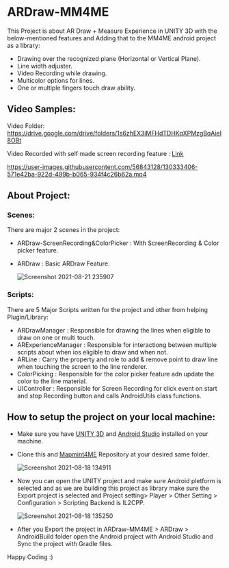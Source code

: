 # ARDraw-MM4ME
This Project is about AR Draw + Measure Experience in UNITY 3D with the below-mentioned features and Adding that to the MM4ME android project as a library:

* Drawing over the recognized plane (Horizontal or Vertical Plane).
* Line width adjuster.
* Video Recording while drawing.
* Multicolor options for lines.
* One or multiple fingers touch draw ability.

## Video Samples:
Video Folder: https://drive.google.com/drive/folders/1s6zhEX3iMFHdTDHKqXPMzgBqAieI8OBt

Video Recorded with self made screen recording feature : [Link](https://drive.google.com/file/d/1H1HVTivEdfG-CBdwIdChvrEZ-qpkfYSr/view?usp=sharing)



https://user-images.githubusercontent.com/56843128/130333406-571e42ba-922d-499b-b065-934f4c26b62a.mp4




## About Project:

### Scenes:
There are major 2 scenes in the project:
* ARDraw-ScreenRecording&ColorPicker : With ScreenRecording & Color picker feature.
* ARDraw : Basic ARDraw Feature.

    ![Screenshot 2021-08-21 235907](https://user-images.githubusercontent.com/56843128/130331768-6755fd97-f93d-4cc7-a4d2-208bf5951f00.png)
    
### Scripts:
There are 5 Major Scripts written for the project and other from helping Plugin/Library:

* ARDrawManager   :  Responsible for drawing the lines when eligible to draw on one or multi touch.
* ARExperienceManager   :  Responsible for interactiong between multiple scripts about when ios eligible to draw and when not.
* ARLine :  Carry the property and role to add & remove point to draw line when touching the screen to the line renderer.
* ColorPicking :  Responsible for the color picker feature adn update the color to the line material.
* UIController :  Responsible for Screen Recording for click event on start and stop Recording button and calls AndroidUtils class functions.


## How to setup the project on your local machine:
* Make sure you have [UNITY 3D](https://unity3d.com/get-unity/download) and [Android Studio](https://developer.android.com/studio?gclsrc=ds&gclsrc=ds&gclid=CKLO17GTuvICFQOVjgod_mED4A) installed on your machine.
* Clone this and [Mapmint4ME](https://github.com/srvsingh1962/MapMint4ME) Repository at your desired same folder.

   ![Screenshot 2021-08-18 134911](https://user-images.githubusercontent.com/56843128/129863906-dc952055-d623-4beb-ac2e-e1f61cd1a901.png)
* Now you can open the UNITY project and make sure Android pletform is selected and as we are building this project as library make sure the Export project is selected and Project setting> Player >  Other Setting > Configuration > Scripting Backend is IL2CPP.

   ![Screenshot 2021-08-18 135250](https://user-images.githubusercontent.com/56843128/129864725-e51b710b-10c9-4f22-904c-b3f3dde6abc5.png)

* After you Export the project in ARDraw-MM4ME > ARDraw > AndroidBuild folder open the Android project with Android Studio and Sync the project with Gradle files.

Happy Coding :)
